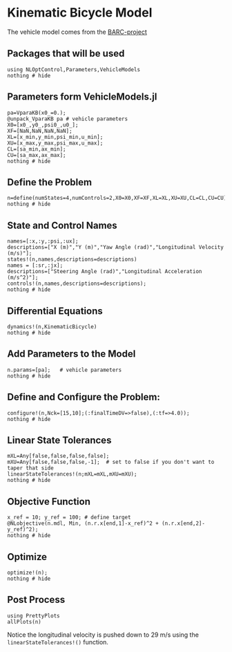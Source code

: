 # Kinematic Bicycle Model

The vehicle model comes from the [BARC-project](https://github.com/MPC-Berkeley/barc)

## Packages that will be used
```@example Bicycle
using NLOptControl,Parameters,VehicleModels
nothing # hide
```

## Parameters form VehicleModels.jl
```@example Bicycle
pa=VparaKB(x0_=0.);  
@unpack_VparaKB pa # vehicle parameters
X0=[x0_,y0_,psi0_,u0_];
XF=[NaN,NaN,NaN,NaN];
XL=[x_min,y_min,psi_min,u_min];
XU=[x_max,y_max,psi_max,u_max];
CL=[sa_min,ax_min];
CU=[sa_max,ax_max];
nothing # hide
```

## Define the Problem
```@example Bicycle
n=define(numStates=4,numControls=2,X0=X0,XF=XF,XL=XL,XU=XU,CL=CL,CU=CU);
nothing # hide
```

## State and Control Names
```@example Bicycle
names=[:x,:y,:psi,:ux];
descriptions=["X (m)","Y (m)","Yaw Angle (rad)","Longitudinal Velocity (m/s)"];
states!(n,names,descriptions=descriptions)
names = [:sr,:jx];
descriptions=["Steering Angle (rad)","Longitudinal Acceleration (m/s^2)"];
controls!(n,names,descriptions=descriptions);
nothing # hide
```

## Differential Equations
```@example Bicycle
dynamics!(n,KinematicBicycle)
nothing # hide
```

## Add Parameters to the Model
```@example Bicycle
n.params=[pa];   # vehicle parameters
nothing # hide
```

## Define and Configure the Problem:
```@example Bicycle
configure!(n,Nck=[15,10];(:finalTimeDV=>false),(:tf=>4.0));
nothing # hide
```

## Linear State Tolerances
```@example Bicycle
mXL=Any[false,false,false,false];
mXU=Any[false,false,false,-1];  # set to false if you don't want to taper that side
linearStateTolerances!(n;mXL=mXL,mXU=mXU);
nothing # hide
```

## Objective Function
```@example Bicycle
x_ref = 10; y_ref = 100; # define target
@NLobjective(n.mdl, Min, (n.r.x[end,1]-x_ref)^2 + (n.r.x[end,2]-y_ref)^2);
nothing # hide
```

## Optimize
```@example Bicycle
optimize!(n);
nothing # hide
```

## Post Process
```@example Bicycle
using PrettyPlots
allPlots(n)
```
Notice the longitudinal velocity is pushed down to 29 m/s using the `linearStateTolerances!()` function.
